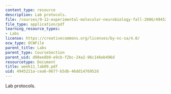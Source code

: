 ```yaml
---
content_type: resource
description: Lab protocols.
file: /courses/9-12-experimental-molecular-neurobiology-fall-2006/4945221acea60677b5db46dd1476952d_week11_lab09.pdf
file_type: application/pdf
learning_resource_types:
- Labs
license: https://creativecommons.org/licenses/by-nc-sa/4.0/
ocw_type: OCWFile
parent_title: Labs
parent_type: CourseSection
parent_uid: d98ee8b9-e9cb-f2bc-24a2-96c146eb496d
resourcetype: Document
title: week11_lab09.pdf
uid: 4945221a-cea6-0677-b5db-46dd1476952d
---
```

Lab protocols.